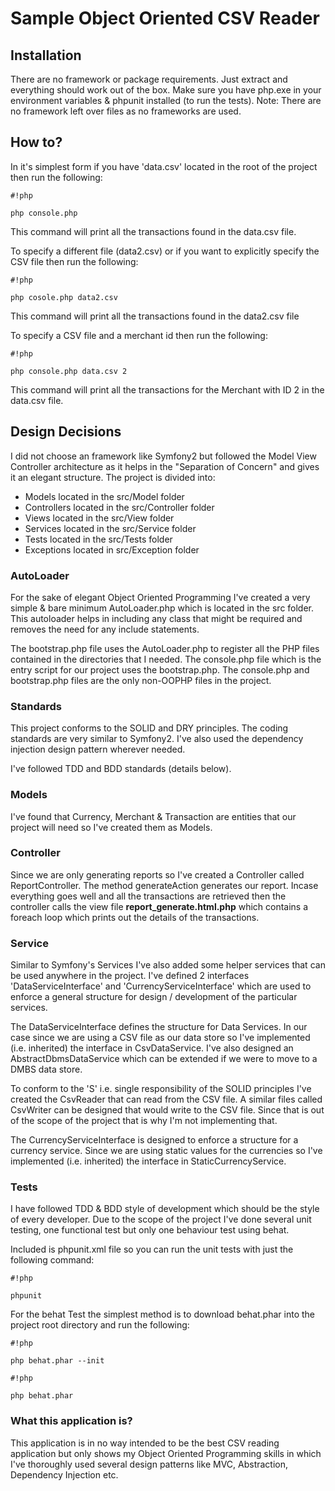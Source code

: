 Sample Object Oriented CSV Reader
===============================
## Installation ##
There are no framework or package requirements. Just extract and everything should work out of the box.
Make sure you have php.exe in your environment variables & phpunit installed (to run the tests).
Note: There are no framework left over files as no frameworks are used.

## How to? ##
In it's simplest form if you have 'data.csv' located in the root of the project then run the following:

```
#!php

php console.php
```
This command will print all the transactions found in the data.csv file.


To specify a different file (data2.csv) or if you want to explicitly specify the CSV file then run the following:

```
#!php

php cosole.php data2.csv
```

This command will print all the transactions found in the data2.csv file

To specify a CSV file and a merchant id then run the following:

```
#!php

php console.php data.csv 2
```
This command will print all the transactions for the Merchant with ID 2 in the data.csv file.


## Design Decisions ##
I did not choose an framework like Symfony2 but followed the Model View Controller architecture as it helps in the "Separation of Concern" and gives it an elegant structure. The project is divided into:
* Models located in the src/Model folder
* Controllers located in the src/Controller folder
* Views located in the src/View folder
* Services located in the src/Service folder
* Tests located in the src/Tests folder
* Exceptions located in src/Exception folder

### AutoLoader ###
For the sake of elegant Object Oriented Programming I've created a very simple & bare minimum AutoLoader.php which is located in the src folder. This autoloader helps in including any class that might be required and removes the need for any include statements.

The bootstrap.php file uses the AutoLoader.php to register all the PHP files contained in the directories that I needed. The console.php file which is the entry script for our project uses the bootstrap.php. The console.php and bootstrap.php files are the only non-OOPHP files in the project.

### Standards ###
This project conforms to the SOLID and DRY principles. The coding standards are very similar to Symfony2. I've also used the dependency injection design pattern wherever needed.

I've followed TDD and BDD standards (details below).

### Models ###
I've found that Currency, Merchant & Transaction are entities that our project will need so I've created them as Models.

### Controller ###
Since we are only generating reports so I've created a Controller called ReportController. The method generateAction generates our report.
Incase everything goes well and all the transactions are retrieved then the controller calls the view file **report_generate.html.php** which contains a foreach loop which prints out the details of the transactions.

### Service ###
Similar to Symfony's Services I've also added some helper services that can be used anywhere in the project. I've defined 2 interfaces 'DataServiceInterface' and 'CurrencyServiceInterface' which are used to enforce a general structure for design / development of the particular services.

The DataServiceInterface defines the structure for Data Services. In our case since we are using a CSV file as our data store so I've implemented (i.e. inherited) the interface in CsvDataService. I've also designed an AbstractDbmsDataService which can be extended if we were to move to a DMBS data store.

To conform to the 'S' i.e. single responsibility of the SOLID principles I've created the CsvReader that can read from the CSV file. A similar files called CsvWriter can be designed that would write to the CSV file. Since that is out of the scope of the project that is why I'm not implementing that.

The CurrencyServiceInterface is designed to enforce a structure for a currency service. Since we are using static values for the currencies so I've implemented (i.e. inherited) the interface in StaticCurrencyService.

### Tests ###
I have followed TDD & BDD style of development which should be the style of every developer. 
Due to the scope of the project I've done several unit testing, one functional test but only one behaviour test using behat. 

Included is phpunit.xml file so you can run the unit tests with just the following command:

```
#!php

phpunit
```


For the behat Test the simplest method is to download behat.phar into the project root directory and run the following:

```
#!php

php behat.phar --init
```


```
#!php

php behat.phar
```


### What this application is? ###
This application is in no way intended to be the best CSV reading application but only shows my Object Oriented Programming skills in which I've thoroughly used several design patterns like MVC, Abstraction, Dependency Injection etc.
